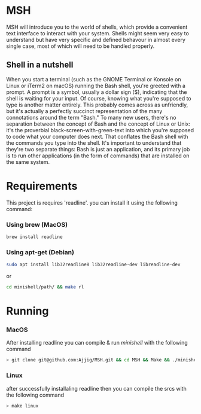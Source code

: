 # MSH
MSH will introduce you to the world of shells, which provide a convenient text interface to interact with your system. Shells might seem very easy to understand but have very specific and defined behavour in almost every single case, most of which will need to be handled properly.
## Shell in a nutshell
When you start a terminal (such as the GNOME Terminal or Konsole on Linux or iTerm2 on macOS) running the Bash shell, you're greeted with a prompt. A prompt is a symbol, usually a dollar sign ($), indicating that the shell is waiting for your input. Of course, knowing what you're supposed to type is another matter entirely. 
This probably comes across as unfriendly, but it's actually a perfectly succinct representation of the many connotations around the term "Bash." To many new users, there's no separation between the concept of Bash and the concept of Linux or Unix: it's the proverbial black-screen-with-green-text into which you're supposed to code what your computer does next. That conflates the Bash shell with the commands you type into the shell. It's important to understand that they're two separate things: Bash is just an application, and its primary job is to run other applications (in the form of commands) that are installed on the same system.
# Requirements
This project is requires 'readline'. you can install it using the following command:
### Using brew (MacOS)
```Bash
brew install readline
```
### Using apt-get (Debian)
```Bash
sudo apt install lib32readline8 lib32readline-dev libreadline-dev
```
or
```Bash
cd minishell/path/ && make rl
```

# Running
### MacOS
After installing readline you can compile & run *minishell* with the following command
```Bash
> git clone git@github.com:Ajjig/MSH.git && cd MSH && Make && ./minishell
```
### Linux
after successfully installaling readline
then you can compile the srcs with the following command
```Bash
> make linux
```
